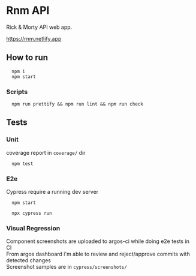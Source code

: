 # Rnm API
Rick &amp; Morty API web app.

https://rnm.netlify.app

## How to run

```
  npm i 
  npm start
```

### Scripts

```
  npm run prettify && npm run lint && npm run check
```

## Tests

### Unit
coverage report in `coverage/` dir

```
  npm test
```

### E2e
Cypress require a running dev server
```
  npm start
```
```
  npx cypress run
```

### Visual Regression
Component screenshots are uploaded to argos-ci while doing e2e tests in CI\
From argos dashboard i'm able to review and reject/approve commits with detected changes\
Screenshot samples are in `cypress/screenshots/`
